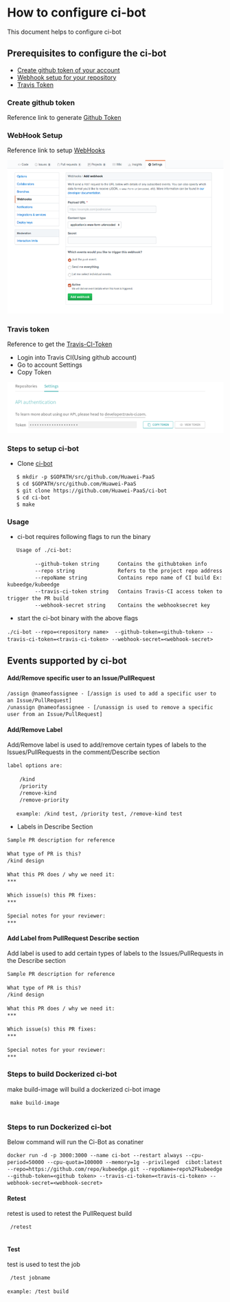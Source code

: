 # How to configure ci-bot

This document helps to configure ci-bot 

## Prerequisites to configure the ci-bot 

- [Create github token of your account](#Create-github-token)
- [Webhook setup for your repository](#WebHook-Setup)
- [Travis Token](#Travis-token)

### Create github token

  Reference link to generate [Github Token](https://help.github.com/en/articles/creating-a-personal-access-token-for-the-command-line)
 
### WebHook Setup

  Reference link to setup [WebHooks](https://developer.github.com/webhooks/creating/) 
    
  <img src="images/webhook.png">   
    
### Travis token

   Reference to get the [Travis-CI-Token](https://travis-ci.org)	
   - Login into Travis CI(Using github account)
   - Go to account Settings
   - Copy Token    

   <img src="images/travis-ci-token.png"> 

### Steps to setup ci-bot
   
- Clone [ci-bot](https://github.com/Huawei-PaaS/ci-bot)  

```
   $ mkdir -p $GOPATH/src/github.com/Huawei-PaaS
   $ cd $GOPATH/src/github.com/Huawei-PaaS
   $ git clone https://github.com/Huawei-PaaS/ci-bot
   $ cd ci-bot
   $ make  

```
### Usage
- ci-bot requires following flags to run the binary

```
   Usage of ./ci-bot:
        
         --github-token string      Contains the githubtoken info
         --repo string              Refers to the project repo address
         --repoName string          Contains repo name of CI build Ex: kubeedge/kubeedge
         --travis-ci-token string   Contains Travis-CI access token to trigger the PR build
         --webhook-secret string    Contains the webhooksecret key
```
- start the ci-bot binary with the above flags

`./ci-bot --repo=<repository name>  --github-token=<github-token> --travis-ci-token=<travis-ci-token> --webhook-secret=<webhook-secret>`


## Events supported by ci-bot  
    
#### Add/Remove specific user to an Issue/PullRequest
```
/assign @nameofassignee - [/assign is used to add a specific user to an Issue/PullRequest]
/unassign @nameofassignee - [/unassign is used to remove a specific user from an Issue/PullRequest]
```
#### Add/Remove Label 

Add/Remove label is used to add/remove certain types of labels to the Issues/PullRequests in the comment/Describe section

```
label options are: 

    /kind
    /priority 
    /remove-kind
    /remove-priority
   
   example: /kind test, /priority test, /remove-kind test
```
- Labels in Describe Section
```
Sample PR description for reference

What type of PR is this?
/kind design

What this PR does / why we need it:
***

Which issue(s) this PR fixes:
***

Special notes for your reviewer:
***
```
#### Add Label from PullRequest Describe section

Add label is used to add certain types of labels to the Issues/PullRequests in the Describe section
```
Sample PR description for reference

What type of PR is this?
/kind design

What this PR does / why we need it:
***

Which issue(s) this PR fixes:
***

Special notes for your reviewer:
***
```
### Steps to build Dockerized ci-bot
make build-image will build a dockerized ci-bot image

```
 make build-image
     
```
### Steps to run Dockerized ci-bot
Below command will run the Ci-Bot as conatiner

```
docker run -d -p 3000:3000 --name ci-bot --restart always --cpu-period=50000 --cpu-quota=100000 --memory=1g --privileged  cibot:latest --repo=https://github.com/repo/kubeedge.git --repoName=repo%2Fkubeedge --github-token=<github token> --travis-ci-token=<travis-ci-token> --webhook-secret=<webhook-secret>
```
#### Retest 
retest is used to retest the PullRequest build

```
 /retest
     
```
#### Test
test is used to test the job

```
 /test jobname

example: /test build
```
